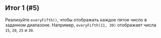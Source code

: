 ## Итог 1 (#5)

Реализуйте `everyFifth()`, чтобы отображать каждое пятое число в заданном диапазоне. Например, `everyFifth(11, 30)` отображает числа `15`, `20`, `25` и `30`.